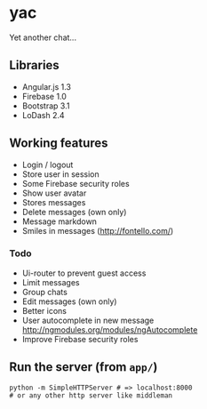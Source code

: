 yac
===

Yet another chat...

## Libraries

* Angular.js 1.3
* Firebase 1.0
* Bootstrap 3.1
* LoDash 2.4

## Working features

* Login / logout
* Store user in session
* Some Firebase security roles
* Show user avatar
* Stores messages
* Delete messages (own only)
* Message markdown
* Smiles in messages (http://fontello.com/)

### Todo

* Ui-router to prevent guest access
* Limit messages
* Group chats
* Edit messages (own only)
* Better icons
* User autocomplete in new message http://ngmodules.org/modules/ngAutocomplete
* Improve Firebase security roles

## Run the server (from `app/`)

    python -m SimpleHTTPServer # => localhost:8000
    # or any other http server like middleman
